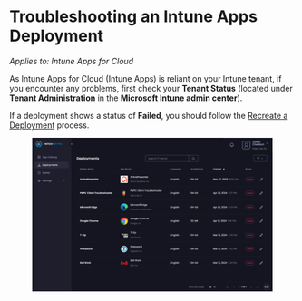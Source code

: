 # Troubleshooting an Intune Apps Deployment

_Applies to: Intune Apps for Cloud_

As Intune Apps for Cloud (Intune Apps) is reliant on your Intune tenant, if you encounter any problems, first check your **Tenant Status** (located under **Tenant Administration** in the **Microsoft Intune admin center**).

If a deployment shows a status of **Failed**, you should follow the [Recreate a Deployment](../../cloud-deployments/manage-cloud-deployments/recreate-a-cloud-deployment.md) process.

<figure><img src="../../../_images/gitbook/image%20%281513%29.png" alt="“Failed” deployments"><figcaption></figcaption></figure>
